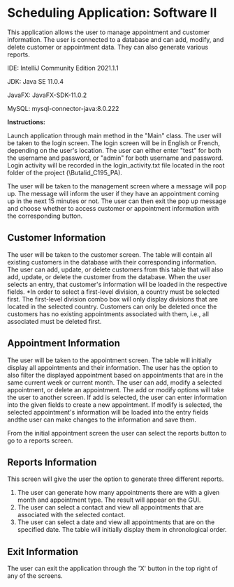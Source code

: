 # **Scheduling Application: Software II**
This application allows the user to manage appointment and customer information. The user is connected to a database and can add, modify, and delete customer or appointment data. They can also generate various reports.

IDE: IntelliJ Community Edition 2021.1.1

JDK: Java SE 11.0.4

JavaFX: JavaFX-SDK-11.0.2

MySQL: mysql-connector-java:8.0.222


**Instructions:**

Launch application through main method in the "Main" class. The user will be taken to the login screen. The login screen will be in English or French, depending on the user's location.
The user can either enter "test" for both the username and password, or "admin" for both username and password. Login activity will be recorded in the login_activity.txt file located
in the root folder of the project (\Butalid_C195_PA). 

The user will be taken to the management screen where a message will pop up. The message will inform the user if they have an appointment coming up in the next 15 minutes or not. The user can
then exit the pop up message and choose whether to access customer or appointment information with the corresponding button.

Customer Information
---------------------
The user will be taken to the customer screen. The table will contain all existing customers in the database with their corresponding information. The user can add, update, or delete customers
from this table that will also add, update, or delete the customer from the database. When the user selects an entry, that customer's information will be loaded in the respective fields.
*In order to select a first-level division, a country must be selected first. The first-level division combo box will only display divisions that are located in the selected country.
Customers can only be deleted once the customers has no existing appointments associated with them, i.e., all associated must be deleted first.

Appointment Information
------------------------
The user will be taken to the appointment screen. The table will initially display all appointments and their information. The user has the option to also filter the displayed appointment based on
appointments that are in the same current week or current month. The user can add, modify a selected appointment, or delete an appointment. The add or modify options will take the user to another screen.
If add is selected, the user can enter information into the given fields to create a new appointment. If modify is selected, the selected appointment's information will be loaded into the entry fields andthe user
can make changes to the information and save them.

From the initial appointment screen the user can select the reports button to go to a reports screen.

Reports Information
--------------------
This screen will give the user the option to generate three different reports.
1) The user can generate how many appointments there are with a given month and appointment type. The result will appear on the GUI.
2) The user can select a contact and view all appointments that are associated with the selected contact.
3) The user can select a date and view all appointments that are on the specified date. The table will initially display them in chronological order.


Exit Information
-----------------
The user can exit the application through the 'X' button in the top right of any of the screens.
